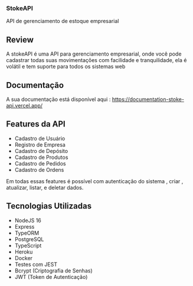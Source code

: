### StokeAPI
API de gerenciamento de estoque empresarial

## Review
A stokeAPI é uma API para gerenciamento empresarial, onde você pode cadastrar todas suas movimentações com facilidade e tranquilidade, ela é volátil e tem suporte para todos os sistemas web

## Documentação

A sua documentação está disponível aqui :  https://documentation-stoke-api.vercel.app/


## Features da API

 - Cadastro de Usuário
 - Registro de Empresa
 - Cadastro de Depósito
 - Cadastro de Produtos
 - Cadastro de Pedidos
 - Cadastro de Ordens
 
 Em todas essas features é possível com autenticação do sistema , criar , atualizar, listar, e deletar dados.
 
 
 ## Tecnologias Utilizadas 
 
  -  NodeJS 16
  -  Express
  -  TypeORM
  -  PostgreSQL
  -  TypeScript
  -  Heroku
  -  Docker
  -  Testes com JEST
  -  Bcrypt (Criptografia de Senhas)
  -  JWT (Token de Autenticação)
